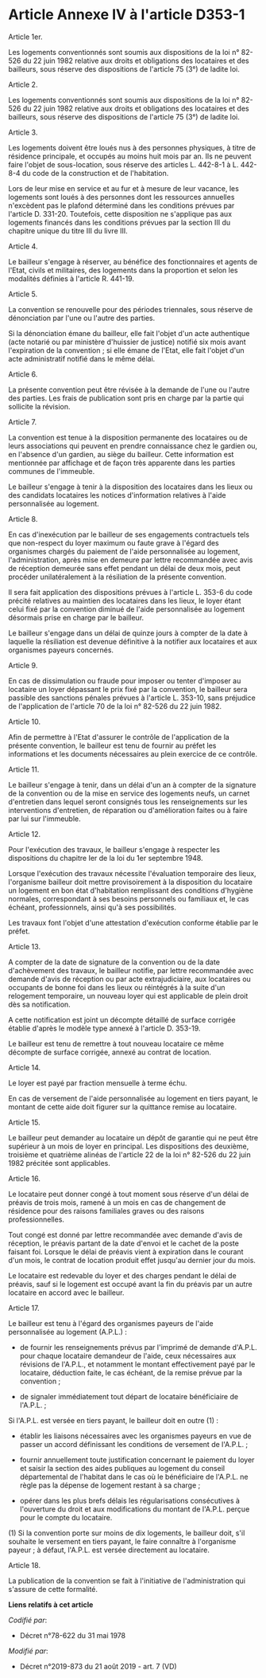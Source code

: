 # Article Annexe IV à l'article D353-1

Article 1er.

Les logements conventionnés sont soumis aux dispositions de la loi n° 82-526 du 22 juin 1982 relative aux droits et
obligations des locataires et des bailleurs, sous réserve des dispositions de l'article 75 (3°) de ladite loi.

Article 2.

Les logements conventionnés sont soumis aux dispositions de la loi n° 82-526 du 22 juin 1982 relative aux droits et
obligations des locataires et des bailleurs, sous réserve des dispositions de l'article 75 (3°) de ladite loi.

Article 3.

Les logements doivent être loués nus à des personnes physiques, à titre de résidence principale, et occupés au moins huit
mois par an. Ils ne peuvent faire l'objet de sous-location, sous réserve des articles L. 442-8-1 à L. 442-8-4 du code de la
construction et de l'habitation.

Lors de leur mise en service et au fur et à mesure de leur vacance, les logements sont loués à des personnes dont les
ressources annuelles n'excèdent pas le plafond déterminé dans les conditions prévues par l'article D. 331-20. Toutefois,
cette disposition ne s'applique pas aux logements financés dans les conditions prévues par la section III du chapitre unique
du titre III du livre III.

Article 4.

Le bailleur s'engage à réserver, au bénéfice des fonctionnaires et agents de l'Etat, civils et militaires, des logements dans
la proportion et selon les modalités définies à l'article R. 441-19.

Article 5.

La convention se renouvelle pour des périodes triennales, sous réserve de dénonciation par l'une ou l'autre des parties.

Si la dénonciation émane du bailleur, elle fait l'objet d'un acte authentique (acte notarié ou par ministère d'huissier de
justice) notifié six mois avant l'expiration de la convention ; si elle émane de l'Etat, elle fait l'objet d'un acte
administratif notifié dans le même délai.

Article 6.

La présente convention peut être révisée à la demande de l'une ou l'autre des parties. Les frais de publication sont pris en
charge par la partie qui sollicite la révision.

Article 7.

La convention est tenue à la disposition permanente des locataires ou de leurs associations qui peuvent en prendre
connaissance chez le gardien ou, en l'absence d'un gardien, au siège du bailleur. Cette information est mentionnée par
affichage et de façon très apparente dans les parties communes de l'immeuble.

Le bailleur s'engage à tenir à la disposition des locataires dans les lieux ou des candidats locataires les notices
d'information relatives à l'aide personnalisée au logement.

Article 8.

En cas d'inexécution par le bailleur de ses engagements contractuels tels que non-respect du loyer maximum ou faute grave à
l'égard des organismes chargés du paiement de l'aide personnalisée au logement, l'administration, après mise en demeure par
lettre recommandée avec avis de réception demeurée sans effet pendant un délai de deux mois, peut procéder unilatéralement à
la résiliation de la présente convention.

Il sera fait application des dispositions prévues à l'article L. 353-6 du code précité relatives au maintien des locataires
dans les lieux, le loyer étant celui fixé par la convention diminué de l'aide personnalisée au logement désormais prise en
charge par le bailleur.

Le bailleur s'engage dans un délai de quinze jours à compter de la date à laquelle la résiliation est devenue définitive à la
notifier aux locataires et aux organismes payeurs concernés.

Article 9.

En cas de dissimulation ou fraude pour imposer ou tenter d'imposer au locataire un loyer dépassant le prix fixé par la
convention, le bailleur sera passible des sanctions pénales prévues à l'article L. 353-10, sans préjudice de l'application de
l'article 70 de la loi n° 82-526 du 22 juin 1982.

Article 10.

Afin de permettre à l'Etat d'assurer le contrôle de l'application de la présente convention, le bailleur est tenu de fournir
au préfet les informations et les documents nécessaires au plein exercice de ce contrôle.

Article 11.

Le bailleur s'engage à tenir, dans un délai d'un an à compter de la signature de la convention ou de la mise en service des
logements neufs, un carnet d'entretien dans lequel seront consignés tous les renseignements sur les interventions
d'entretien, de réparation ou d'amélioration faites ou à faire par lui sur l'immeuble.

Article 12.

Pour l'exécution des travaux, le bailleur s'engage à respecter les dispositions du chapitre Ier de la loi du 1er septembre
1948.

Lorsque l'exécution des travaux nécessite l'évaluation temporaire des lieux, l'organisme bailleur doit mettre provisoirement
à la disposition du locataire un logement en bon état d'habitation remplissant des conditions d'hygiène normales,
correspondant à ses besoins personnels ou familiaux et, le cas échéant, professionnels, ainsi qu'à ses possibilités.

Les travaux font l'objet d'une attestation d'exécution conforme établie par le préfet.

Article 13.

A compter de la date de signature de la convention ou de la date d'achèvement des travaux, le bailleur notifie, par lettre
recommandée avec demande d'avis de réception ou par acte extrajudiciaire, aux locataires ou occupants de bonne foi dans les
lieux ou réintégrés à la suite d'un relogement temporaire, un nouveau loyer qui est applicable de plein droit dès sa
notification.

A cette notification est joint un décompte détaillé de surface corrigée établie d'après le modèle type annexé à l'article D.
353-19.

Le bailleur est tenu de remettre à tout nouveau locataire ce même décompte de surface corrigée, annexé au contrat de
location.

Article 14.

Le loyer est payé par fraction mensuelle à terme échu.

En cas de versement de l'aide personnalisée au logement en tiers payant, le montant de cette aide doit figurer sur la
quittance remise au locataire.

Article 15.

Le bailleur peut demander au locataire un dépôt de garantie qui ne peut être supérieur à un mois de loyer en principal. Les
dispositions des deuxième, troisième et quatrième alinéas de l'article 22 de la loi n° 82-526 du 22 juin 1982 précitée sont
applicables.

Article 16.

Le locataire peut donner congé à tout moment sous réserve d'un délai de préavis de trois mois, ramené à un mois en cas de
changement de résidence pour des raisons familiales graves ou des raisons professionnelles.

Tout congé est donné par lettre recommandée avec demande d'avis de réception, le préavis partant de la date d'envoi et le
cachet de la poste faisant foi. Lorsque le délai de préavis vient à expiration dans le courant d'un mois, le contrat de
location produit effet jusqu'au dernier jour du mois.

Le locataire est redevable du loyer et des charges pendant le délai de préavis, sauf si le logement est occupé avant la fin
du préavis par un autre locataire en accord avec le bailleur.

Article 17.

Le bailleur est tenu à l'égard des organismes payeurs de l'aide personnalisée au logement (A.P.L.) :

- de fournir les renseignements prévus par l'imprimé de demande d'A.P.L. pour chaque locataire demandeur de l'aide, ceux
nécessaires aux révisions de l'A.P.L., et notamment le montant effectivement payé par le locataire, déduction faite, le cas
échéant, de la remise prévue par la convention ;

- de signaler immédiatement tout départ de locataire bénéficiaire de l'A.P.L. ;

Si l'A.P.L. est versée en tiers payant, le bailleur doit en outre (1) :

- établir les liaisons nécessaires avec les organismes payeurs en vue de passer un accord définissant les conditions de
versement de l'A.P.L. ;

- fournir annuellement toute justification concernant le paiement du loyer et saisir la section des aides publiques au
logement du conseil départemental de l'habitat dans le cas où le bénéficiaire de l'A.P.L. ne règle pas la dépense de logement
restant à sa charge ;

- opérer dans les plus brefs délais les régularisations consécutives à l'ouverture du droit et aux modifications du montant
de l'A.P.L. perçue pour le compte du locataire.

(1) Si la convention porte sur moins de dix logements, le bailleur doit, s'il souhaite le versement en tiers payant, le faire
connaître à l'organisme payeur ; à défaut, l'A.P.L. est versée directement au locataire.

Article 18.

La publication de la convention se fait à l'initiative de l'administration qui s'assure de cette formalité.

**Liens relatifs à cet article**

_Codifié par_:

  - Décret n°78-622 du 31 mai 1978

_Modifié par_:

  - Décret n°2019-873 du 21 août 2019 - art. 7 (VD)
